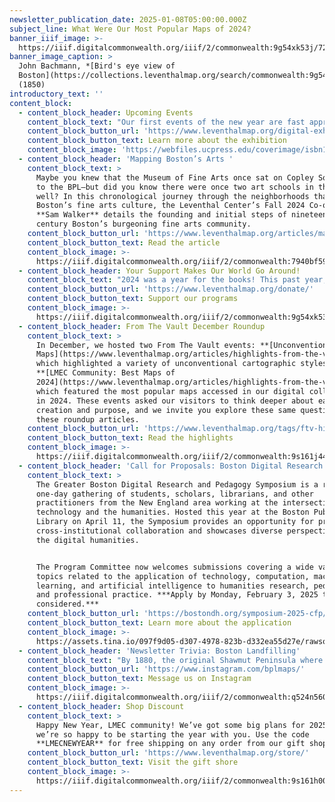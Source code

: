 ```yaml
---
newsletter_publication_date: 2025-01-08T05:00:00.000Z
subject_line: What Were Our Most Popular Maps of 2024?
banner_iiif_image: >-
  https://iiif.digitalcommonwealth.org/iiif/2/commonwealth:9g54xk53j/728,1382,7554,3314/,1200/0/default.jpg
banner_image_caption: >
  John Bachmann, *[Bird's eye view of
  Boston](https://collections.leventhalmap.org/search/commonwealth:9g54xk528)*
  (1850)
introductory_text: ''
content_block:
  - content_block_header: Upcoming Events
    content_block_text: "Our first events of the new year are fast approaching!\n\n**Virtual · January 14, 6:30 pm ET:** In this talk, based on his recent book\_*[The Map in the Machine](https://www.ucpress.edu/books/the-map-in-the-machine/paper)*,\_**Luis F. Alvarez** **León**\_examines how digital technologies have changed how we shop, work, play, and communicate, charting these changes through MapQuest and Google Maps to the rise of IP geolocation, ridesharing, and a new Earth Observation satellite ecosystem. [Register here.](https://www.leventhalmap.org/event/the-map-in-the-machine-charting-the-spatial-architecture-of-digital-capitalism/)\n\n**Virtual · January 16, 7 pm ET:** The Washington Map Society will host a conversation with\_**Ian Spangler** and **Emily Bowe**, the co-curators of *[Processing Place: How Computers and Cartographers Redrew Our World](https://www.leventhalmap.org/digital-exhibitions/processing-place/)*, with an overview of the exhibition and discussion about the rise of computer cartography.  [Register here.](https://www.leventhalmap.org/event/a-look-behind-processing-place-how-computers-and-cartographers-redrew-our-world/)\n\nBoth programs are done in support of *[Processing Place: How Computers and Cartographers Redrew Our World](https://www.leventhalmap.org/digital-exhibitions/processing-place/)*.\n"
    content_block_button_url: 'https://www.leventhalmap.org/digital-exhibitions/processing-place/'
    content_block_button_text: Learn more about the exhibition
    content_block_image: 'https://webfiles.ucpress.edu/coverimage/isbn13/9780520389328.jpg'
  - content_block_header: 'Mapping Boston’s Arts '
    content_block_text: >
      Maybe you knew that the Museum of Fine Arts once sat on Copley Square next
      to the BPL—but did you know there were once two art schools in the area as
      well? In this chronological journey through the neighborhoods that shaped
      Boston’s fine arts culture, the Leventhal Center’s Fall 2024 Co-op student
      **Sam Walker** details the founding and initial steps of nineteenth
      century Boston’s burgeoning fine arts community.
    content_block_button_url: 'https://www.leventhalmap.org/articles/mapping-bostons-arts/'
    content_block_button_text: Read the article
    content_block_image: >-
      https://iiif.digitalcommonwealth.org/iiif/2/commonwealth:7940bf59c/550,48,1087,1248/,1200/0/default.jpg
  - content_block_header: Your Support Makes Our World Go Around!
    content_block_text: "2024 was a year for the books! This past year, our gallery saw three different exhibits (*[Getting Around Town](https://www.leventhalmap.org/digital-exhibitions/getting-around-town/)*, *[Heaven & Earth](https://www.leventhalmap.org/digital-exhibitions/heaven-and-earth/)*, and *[Processing Place](https://www.leventhalmap.org/digital-exhibitions/processing-place/)*), we hosted 38 public events, and welcomed over 57,000 visitors. Our digital collection remained an incredible tool for research, with over 246,000 visitors searching for maps. Additionally, we added 21 new atlas layers to [Atlascope](http://atlascope.org/) as part of our project to expand our coverage of Massachusetts towns in the tool. This past year was one of growth for our Education team, as we welcomed three new staff members and hosted 31 visits from local schools.\n\nWe’re grateful for our community of friends and map lovers—we look forward to spending 2025 continuing to strengthen and expand our commitment to free and accessible collections and resources, public interpretation and research, and work with educators and students. If you’d like to help support new and innovative projects in 2025, please consider\_[supporting us with a gift of any size](https://www.leventhalmap.org/donate/).\n"
    content_block_button_url: 'https://www.leventhalmap.org/donate/'
    content_block_button_text: Support our programs
    content_block_image: >-
      https://iiif.digitalcommonwealth.org/iiif/2/commonwealth:9g54xk53j/2928,644,2388,5059/1200,/0/default.jpg
  - content_block_header: From The Vault December Roundup
    content_block_text: >
      In December, we hosted two From The Vault events: **[Unconventional
      Maps](https://www.leventhalmap.org/articles/highlights-from-the-vault-unconventional-maps/)**,
      which highlighted a variety of unconventional cartographic styles, and
      **[LMEC Community: Best Maps of
      2024](https://www.leventhalmap.org/articles/highlights-from-the-vault-lmec-community-best-maps-of-2024/)**,
      which featured the most popular maps accessed in our digital collections
      in 2024. These events asked our visitors to think deeper about each map’s
      creation and purpose, and we invite you explore these same questions in
      these roundup articles.
    content_block_button_url: 'https://www.leventhalmap.org/tags/ftv-highlights/'
    content_block_button_text: Read the highlights
    content_block_image: >-
      https://iiif.digitalcommonwealth.org/iiif/2/commonwealth:9s161j44c/5538,867,3383,4347/,1200/0/default.jpg
  - content_block_header: 'Call for Proposals: Boston Digital Research and Pedagogy Symposium'
    content_block_text: >
      The Greater Boston Digital Research and Pedagogy Symposium is a regional,
      one-day gathering of students, scholars, librarians, and other
      practitioners from the New England area working at the intersection of
      technology and the humanities. Hosted this year at the Boston Public
      Library on April 11, the Symposium provides an opportunity for promoting
      cross-institutional collaboration and showcases diverse perspectives in
      the digital humanities.


      The Program Committee now welcomes submissions covering a wide variety of
      topics related to the application of technology, computation, machine
      learning, and artificial intelligence to humanities research, pedagogy,
      and professional practice. ***Apply by Monday, February 3, 2025 to be
      considered.***
    content_block_button_url: 'https://bostondh.org/symposium-2025-cfp/'
    content_block_button_text: Learn more about the application
    content_block_image: >-
      https://assets.tina.io/097f9d05-d307-4978-823b-d332ea55d27e/rawson-talk.jpg.png
  - content_block_header: 'Newsletter Trivia: Boston Landfilling'
    content_block_text: "By 1880, the original Shawmut Peninsula where Boston established itself had undergone a massive transformation, thanks to landmaking efforts on every side of the city’s shoreline. Though most efforts were completed at this time, a few landfilling projects continued through the mid-1950s. Of the options below, which received significant landfilling most recently?\n\n1. Back Bay\n2. Mill Pond\n3. Logan International Airport\n4. South End\n\nThe answer to the question “what is the name of the last remaining ‘New York Street’ in Boston” is **Albany Street**.\n\nCorrect answers will be included in a random draw—the winner will receive the next three\_[Map of the Month club](https://www.leventhalmap.org/donate/map-of-the-month/)\_postcards for free.\_***Congratulations to our last winner, Jess!***\_In order to enter, make sure you follow us on\_[Instagram](https://www.instagram.com/bplmaps/)\_or\_[Facebook](https://www.facebook.com/bplmaps)\_and direct message or email us the answer to the following question. We’ll accept answers until January 17 at 9 am ET.\n"
    content_block_button_url: 'https://www.instagram.com/bplmaps/'
    content_block_button_text: Message us on Instagram
    content_block_image: >-
      https://iiif.digitalcommonwealth.org/iiif/2/commonwealth:q524n560k/2137,374,3231,4715/,1200/0/default.jpg
  - content_block_header: Shop Discount
    content_block_text: >
      Happy New Year, LMEC community! We’ve got some big plans for 2025 and
      we’re so happy to be starting the year with you. Use the code
      **LMECNEWYEAR** for free shipping on any order from our gift shop.
    content_block_button_url: 'https://www.leventhalmap.org/store/'
    content_block_button_text: Visit the gift shore
    content_block_image: >-
      https://iiif.digitalcommonwealth.org/iiif/2/commonwealth:9s161h003/5176,3116,1310,1586/full/0/default.jpg
---
```


